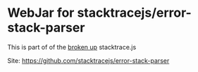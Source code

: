 WebJar for stacktracejs/error-stack-parser
==================================

This is part of of the [broken up](https://github.com/stacktracejs/stacktrace.js/releases/tag/1.0.0) stacktrace.js

Site: https://github.com/stacktracejs/error-stack-parser
